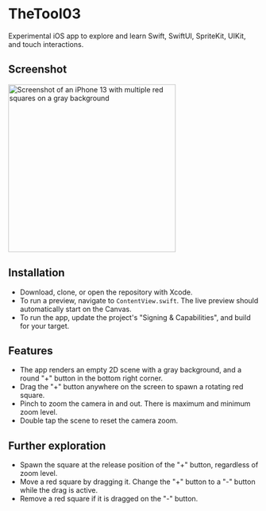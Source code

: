 # TheTool03

Experimental iOS app to explore and learn Swift, SwiftUI, SpriteKit, UIKit, and touch interactions.

## Screenshot

<img width="337" alt="Screenshot of an iPhone 13 with multiple red squares on a gray background" src="https://github.com/AchrafKassioui/TheTool03/assets/1216689/993f42d5-f7d4-4d0b-b0d0-49b3b36649e6">

## Installation

- Download, clone, or open the repository with Xcode.
- To run a preview, navigate to `ContentView.swift`. The live preview should automatically start on the Canvas.
- To run the app, update the project's "Signing & Capabilities", and build for your target.

## Features

- The app renders an empty 2D scene with a gray background, and a round "+" button in the bottom right corner.
- Drag the "+" button anywhere on the screen to spawn a rotating red square.
- Pinch to zoom the camera in and out. There is maximum and minimum zoom level.
- Double tap the scene to reset the camera zoom.

## Further exploration

- Spawn the square at the release position of the "+" button, regardless of zoom level.
- Move a red square by dragging it. Change the "+" button to a "-" button while the drag is active.
- Remove a red square if it is dragged on the "-" button.
